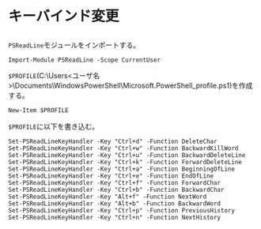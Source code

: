 # キーバインド変更
## 
`PSReadLine`モジュールをインポートする。
```ps
Import-Module PSReadLine -Scope CurrentUser
```
`$PROFILE`(C:\Users\<ユーザ名>\Documents\WindowsPowerShell\Microsoft.PowerShell_profile.ps1)を作成する。
```ps
New-Item $PROFILE
```
`$PROFILE`に以下を書き込む。
```
Set-PSReadLineKeyHandler -Key "Ctrl+d" -Function DeleteChar
Set-PSReadLineKeyHandler -Key "Ctrl+w" -Function BackwardKillWord
Set-PSReadLineKeyHandler -Key "Ctrl+u" -Function BackwardDeleteLine
Set-PSReadLineKeyHandler -Key "Ctrl+k" -Function ForwardDeleteLine
Set-PSReadLineKeyHandler -Key "Ctrl+a" -Function BeginningOfLine
Set-PSReadLineKeyHandler -Key "Ctrl+e" -Function EndOfLine
Set-PSReadLineKeyHandler -Key "Ctrl+f" -Function ForwardChar
Set-PSReadLineKeyHandler -Key "Ctrl+b" -Function BackwardChar
Set-PSReadLineKeyHandler -Key "Alt+f" -Function NextWord
Set-PSReadLineKeyHandler -Key "Alt+b" -Function BackwardWord
Set-PSReadLineKeyHandler -Key "Ctrl+p" -Function PreviousHistory
Set-PSReadLineKeyHandler -Key "Ctrl+n" -Function NextHistory
```
